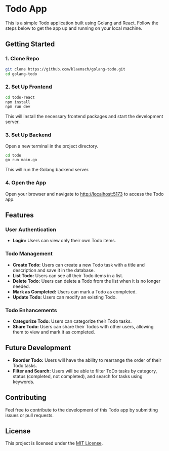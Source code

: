 # Todo App

This is a simple Todo application built using Golang and React. Follow the steps below to get the app up and running on your local machine.

## Getting Started

### 1. Clone Repo

```bash
git clone https://github.com/klaemsch/golang-todo.git
cd golang-todo
```

### 2. Set Up Frontend

```bash
cd todo-react
npm install
npm run dev
```

This will install the necessary frontend packages and start the development server.

### 3. Set Up Backend

Open a new terminal in the project directory.

```bash
cd todo
go run main.go
```

This will run the Golang backend server.

### 4. Open the App

Open your browser and navigate to [http://localhost:5173](http://localhost:5173) to access the Todo app.

## Features

### User Authentication
- **Login:** Users can view only their own Todo items.

### Todo Management
- **Create Todo:** Users can create a new Todo task with a title and description and save it in the database.
- **List Todo:** Users can see all their Todo items in a list.
- **Delete Todo:** Users can delete a Todo from the list when it is no longer needed.
- **Mark as Completed:** Users can mark a Todo as completed.
- **Update Todo:** Users can modify an existing Todo.

### Todo Enhancements
- **Categorize Todo:** Users can categorize their Todo tasks.
- **Share Todo:** Users can share their Todos with other users, allowing them to view and mark it as completed.

## Future Development
- **Reorder Todo:** Users will have the ability to rearrange the order of their Todo tasks.
- **Filter and Search:** Users will be able to filter ToDo tasks by category, status (completed, not completed), and search for tasks using keywords.

## Contributing

Feel free to contribute to the development of this Todo app by submitting issues or pull requests.

## License

This project is licensed under the [MIT License](LICENSE).